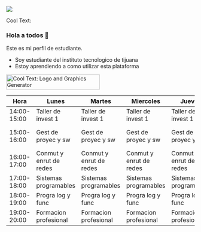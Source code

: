 ![](https://images.cooltext.com/5508510.png) 

<a href="http://cooltext.com" target="_top"><img src="[https://cooltext.com/images/ct_pixel.gif](https://r72.cooltext.com/rendered/cooltext430036622470468.png)" width="80" height="15" alt="Cool Text: Logo and Graphics Generator" border="0" /></a>

### Hola a todos 👋

Este es mi perfil de estudiante.

- Soy estudiante del instituto tecnologico de tijuana
- Estoy aprendiendo a como utilizar esta plataforma


<a href="http://cooltext.com" target="_top"><img src="https://p81.cooltext.com/Rendered/Cool%20Text%20-%20Este%20es%20mi%20horario%20420703045484599.png" width="250" height="40" alt="Cool Text: Logo and Graphics Generator" border="0" /></a>

| Hora        | Lunes                   | Martes                  | Miercoles               | Jueves                  | Viernes                 |
|-------------|-------------------------|-------------------------|-------------------------|-------------------------|-------------------------|
| 14:00-15:00 | Taller de invest 1      | Taller de invest 1      | Taller de invest 1      | Taller de invest 1      |                         |
| 15:00-16:00 | Gest de proyec y sw     | Gest de proyec y sw     | Gest de proyec y sw     | Gest de proyec y sw     | Gest de proyec y sw     |
| 16:00-17:00 | Conmut y enrut de redes | Conmut y enrut de redes | Conmut y enrut de redes | Conmut y enrut de redes | Conmut y enrut de redes |
| 17:00-18:00 | Sistemas programables   | Sistemas programables   | Sistemas programables   | Sistemas programables   |                         |
| 18:00-19:00 | Progra log y func       | Progra log y func       | Progra log y func       | Progra log y func       |                         |
| 19:00-20:00 | Formacion profesional   | Formacion profesional   | Formacion profesional   | Formacion profesional   | Formacion profesional   |

